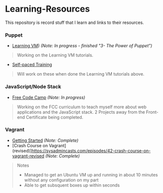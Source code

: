 # Learning-Resources
This repository is record stuff that I learn and links to their resources.

### Puppet
- [Learning VM](https://learn.puppet.com/)) *(Note: In progress - finished "3- The Power of Puppet")*

> Working on the Learning VM tutorials.

- [Self-paced Training](https://learn.puppet.com/category/self-paced-training)

>Will work on these when done the Learning VM tutorials above.

### JavaScript/Node Stack
- [Free Code Camp](www.freecodecamp.com) *(Note: In progress)*

>Working on the FCC curriculum to teach myself more about web applications and the JavaScript stack. 2 Projects away from the Front-end Certificate being completed.

### Vagrant
- [Getting Started](https://www.vagrantup.com/docs/getting-started/) *(Note: Complete)*
- [Crash Course on Vagrant] (revised)]https://sysadmincasts.com/episodes/42-crash-course-on-vagrant-revised *(Note: Complete)*

> Notes
> - Managed to get an Ubuntu VM up and running in about 10 minutes without any configuration on my part
> - Able to get subsquent boxes up within seconds
